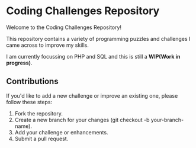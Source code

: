 <h1>Coding Challenges Repository</h1>
<p>Welcome to the Coding Challenges Repository!</p>
<p>This repository contains a variety of programming puzzles and challenges I came across to improve my skills.</p>
<p>I am currently focussing on PHP and SQL and this is still a <b>WIP(Work in progress)</b>.</p>


<h2>Contributions</h2>
<p>If you'd like to add a new challenge or improve an existing one, please follow these steps:</p>
<ol>
  <li>Fork the repository.</li>
  <li>Create a new branch for your changes (git checkout -b your-branch-name).</li>
  <li>Add your challenge or enhancements.</li>
  <li>Submit a pull request.</li>
</ol>
   
    
    
    

